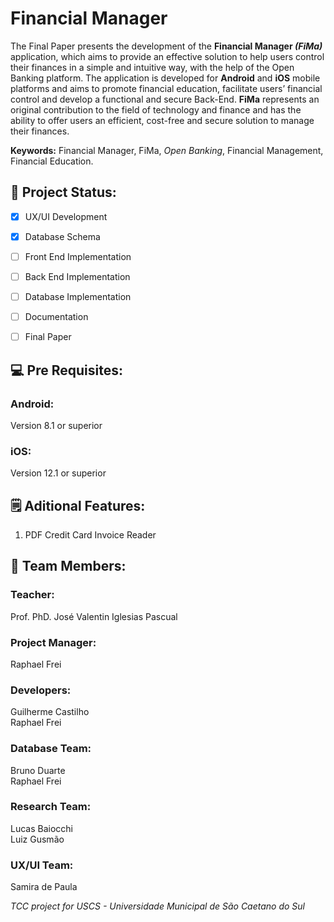 # Financial Manager
The Final Paper presents the development of the **Financial Manager *(FiMa)*** application,
which aims to provide an effective solution to help users control their finances in a simple
and intuitive way, with the help of the Open Banking platform. The application is developed
for **Android** and **iOS** mobile platforms and aims to promote financial education, facilitate
users’ financial control and develop a functional and secure Back-End. **FiMa** represents an
original contribution to the field of technology and finance and has the ability to offer users
an efficient, cost-free and secure solution to manage their finances.


**Keywords:** Financial Manager, FiMa, *Open Banking*, Financial Management, Financial Education.

## 📝 Project Status:

- [x] UX/UI Development
- [x] Database Schema

- [ ] Front End Implementation
- [ ] Back End Implementation
- [ ] Database Implementation
- [ ] Documentation
- [ ] Final Paper

## 💻 Pre Requisites:

### Android:
Version 8.1 or superior

### iOS:
Version 12.1 or superior

## 🗒 Aditional Features:

1. PDF Credit Card Invoice Reader
      
## 👥 Team Members:

### Teacher:
Prof. PhD. José Valentin Iglesias Pascual

### Project Manager:
Raphael Frei

### Developers:
Guilherme Castilho<br>
Raphael Frei<br>

### Database Team:
Bruno Duarte<br>
Raphael Frei<br>

### Research Team:
Lucas Baiocchi<br>
Luiz Gusmão<br>

### UX/UI Team:
Samira de Paula


*TCC project for USCS - Universidade Municipal de São Caetano do Sul*
